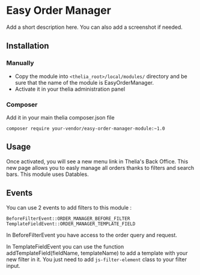 # Easy Order Manager

Add a short description here. You can also add a screenshot if needed.

## Installation

### Manually

* Copy the module into ```<thelia_root>/local/modules/``` directory and be sure that the name of the module is EasyOrderManager.
* Activate it in your thelia administration panel

### Composer

Add it in your main thelia composer.json file

```
composer require your-vendor/easy-order-manager-module:~1.0
```

## Usage

Once activated, you will see a new menu link in Thelia's Back Office. This new page allows you to easly manage all orders
thanks to filters and search bars. This module uses Datables.

## Events

You can use 2 events to add filters to this module : 

```
BeforeFilterEvent::ORDER_MANAGER_BEFORE_FILTER
TemplateFieldEvent::ORDER_MANAGER_TEMPLATE_FIELD
```

In BeforeFilterEvent you have access to the order query and request.

In TemplateFieldEvent you can use the function addTemplateField(fieldName, templateName) 
to add a template with your new filter in it. You just need to add `js-filter-element` class to your filter input. 